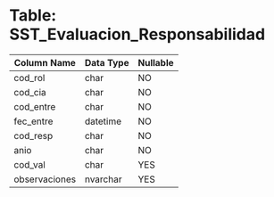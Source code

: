 # Table: SST_Evaluacion_Responsabilidad

| Column Name | Data Type | Nullable |
|-------------|-----------|----------|
| cod_rol | char | NO |
| cod_cia | char | NO |
| cod_entre | char | NO |
| fec_entre | datetime | NO |
| cod_resp | char | NO |
| anio | char | NO |
| cod_val | char | YES |
| observaciones | nvarchar | YES |
